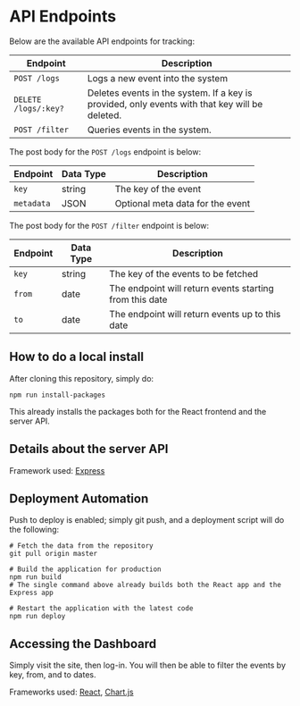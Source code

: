 # API Endpoints

Below are the available API endpoints for tracking:

Endpoint | Description
---------|------------
`POST /logs` | Logs a new event into the system
`DELETE /logs/:key?` | Deletes events in the system. If a key is provided, only events with that key will be deleted.
`POST /filter` | Queries events in the system.

The post body for the `POST /logs` endpoint is below:

Endpoint | Data Type | Description
---------|-----------|------------
`key` | string | The key of the event
`metadata` | JSON | Optional meta data for the event

The post body for the `POST /filter` endpoint is below:

Endpoint | Data Type | Description
---------|-----------|------------
`key` | string | The key of the events to be fetched
`from` | date | The endpoint will return events starting from this date
`to` | date | The endpoint will return events up to this date

## How to do a local install

After cloning this repository, simply do:

```
npm run install-packages
```

This already installs the packages both for the React frontend and the server API.

## Details about the server API

Framework used: [Express](https://expressjs.com/)

## Deployment Automation

Push to deploy is enabled; simply git push, and a deployment script will do the following:

```
# Fetch the data from the repository
git pull origin master

# Build the application for production
npm run build
# The single command above already builds both the React app and the Express app

# Restart the application with the latest code
npm run deploy
```

## Accessing the Dashboard

Simply visit the site, then log-in. You will then be able to filter the events by key, from, and to dates.

Frameworks used: [React](https://reactjs.org/), [Chart.js](https://www.chartjs.org/)